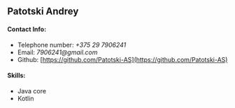 
## Patotski Andrey 
#### Contact Info:
* Telephone number: _+375 29 7906241_ 
* Email:   _7906241@gmail.com_
* Github: [https://github.com/Patotski-AS](https://github.com/Patotski-AS)   

#### Skills:
* Java core
* Kotlin

